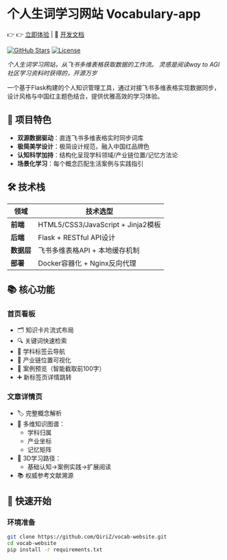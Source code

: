# 个人生词学习网站 Vocabulary-app

👉 👉 [立即体验](https://vocabulary-ow7f9x79s-qiri-zhangs-projects.vercel.app/) | 📖 [开发文档](#技术架构)

[![GitHub Stars](https://img.shields.io/github/stars/QiriZ/Vocabulary-app?style=social)](https://github.com/QiriZ/Vocabulary-app)
[![License](https://img.shields.io/badge/License-MIT-blue.svg)](https://opensource.org/licenses/MIT)

*个人生词学习网站，从飞书多维表格获取数据的工作流。 灵感是阅读way to AGI社区学习资料时获得的，开源万岁*

一个基于Flask构建的个人知识管理工具，通过对接飞书多维表格实现数据同步，设计风格与中国红主题色结合，提供优雅高效的学习体验。

## 🌟 项目特色
- **双源数据驱动**：直连飞书多维表格实时同步词库
- **极简美学设计**：极简设计规范，融入中国红品牌色
- **认知科学加持**：结构化呈现学科领域/产业链位置/记忆方法论
- **场景化学习**：每个概念匹配生活案例与实践指引

## 🛠️ 技术栈
| 领域        | 技术选型                          |
|-------------|-----------------------------------|
| **前端**    | HTML5/CSS3/JavaScript + Jinja2模板 |
| **后端**    | Flask + RESTful API设计           |
| **数据层**  | 飞书多维表格API + 本地缓存机制     |
| **部署**    | Docker容器化 + Nginx反向代理       |

## 📚 核心功能

### 首页看板
- 🗂️ 知识卡片流式布局
- 🔍 关键词快速检索
- 📌 学科标签云导航
- 🎯 产业链位置可视化
- 📖 案例预览（智能截取前100字）
- ➕ 新标签页详情跳转

### 文章详情页
- 🏷️ 完整概念解析
- 🧬 多维知识图谱：
  - 学科归属
  - 产业坐标
  - 记忆矩阵
- 🎯 3D学习路径：
  - 基础认知→案例实践→扩展阅读
- 📚 权威参考文献溯源

## 🚀 快速开始

### 环境准备
```bash
git clone https://github.com/QiriZ/vocab-website.git
cd vocab-website
pip install -r requirements.txt
